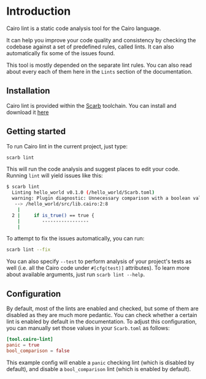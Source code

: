 # Introduction

Cairo lint is a static code analysis tool for the Cairo language.

It can help you improve your code quality and consistency by checking the codebase against a set of predefined rules, called lints.
It can also automatically fix some of the issues found.

This tool is mostly depended on the separate lint rules. You can also read about every each of them here in the `Lints` section of the documentation.

## Installation

Cairo lint is provided within the [Scarb](https://docs.swmansion.com/scarb/) toolchain. You can install and download it [here](https://docs.swmansion.com/scarb/download.html)

## Getting started

To run Cairo lint in the current project, just type:

```sh
scarb lint
```

This will run the code analysis and suggest places to edit your code.
Running `lint` will yield issues like this:

```sh
$ scarb lint
  Linting hello_world v0.1.0 (/hello_world/Scarb.toml)
  warning: Plugin diagnostic: Unnecessary comparison with a boolean value. Use the variable directly.
   --> /hello_world/src/lib.cairo:2:8
    |
  2 |     if is_true() == true {
    |        -----------------
    |
```

To attempt to fix the issues automatically, you can run:

```sh
scarb lint --fix
```

You can also specify `--test` to perform analysis of your project's tests as well (i.e. all the Cairo code under `#[cfg(test)]` attributes).
To learn more about available arguments, just run `scarb lint --help`.

## Configuration

By default, most of the lints are enabled and checked, but some of them are disabled as they are much more pedantic. You can check whether a certain lint is enabled by default in the documentation. To adjust this configuration, you can manually set those values in your `Scarb.toml` as follows:

```toml
[tool.cairo-lint]
panic = true
bool_comparison = false
```

This example config will enable a `panic` checking lint (which is disabled by default), and disable a `bool_comparison` lint (which is enabled by default).

